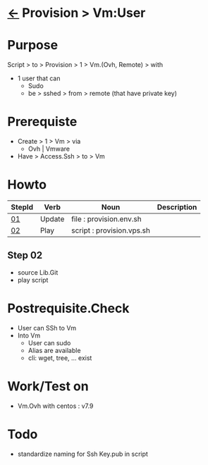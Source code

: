 # [&larr;][Back_Readme] Provision >  Vm:User


# Purpose
Script > to > Provision > 1 > Vm.(Ovh, Remote) > with
  - 1 user that can
    - Sudo
    - be > sshed > from > remote (that have private key)

# Prerequiste
- Create > 1 > Vm > via
  - Ovh | Vmware
- Have > Access.Ssh > to > Vm
# Howto

|StepId|Verb|Noun|Description|
|--|--|--|--|
|[01](#01)|Update|file : provision.env.sh||
|[02](#02)|Play|script : provision.vps.sh||

## Step 02
- source Lib.Git
- play script

# Postrequisite.Check
  - User can SSh to Vm
  - Into Vm
    - User can sudo
    - Alias are available
    - cli: wget, tree, ... exist


# Work/Test on
- Vm.Ovh with centos : v7.9 

# Todo
- standardize naming for Ssh Key.pub in script

[//]: #(Reference.Readme)
[Back_Readme]:         ../readme.md (List > Folder)

